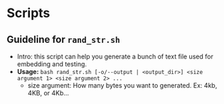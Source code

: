# Scripts
## Guideline for `rand_str.sh`
- Intro: this script can help you generate a bunch of text file used for embedding and testing.
- **Usage:** `bash rand_str.sh [-o/--output | <output_dir>] <size argument 1> <size argument 2> ...`
    - size argument: How many bytes you want to generated. Ex: 4kb, 4KB, or 4Kb...
